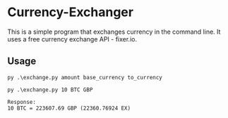 # Currency-Exchanger

This is a simple program that exchanges currency in the command line. It uses a free currency exchange API - fixer.io. 

## Usage

```
py .\exchange.py amount base_currency to_currency
```

```
py .\exchange.py 10 BTC GBP

Response:
10 BTC = 223607.69 GBP (22360.76924 EX)
```
